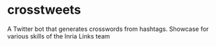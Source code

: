 # crosstweets
A Twitter bot that generates crosswords from hashtags. Showcase for various skills of the Inria Links team
